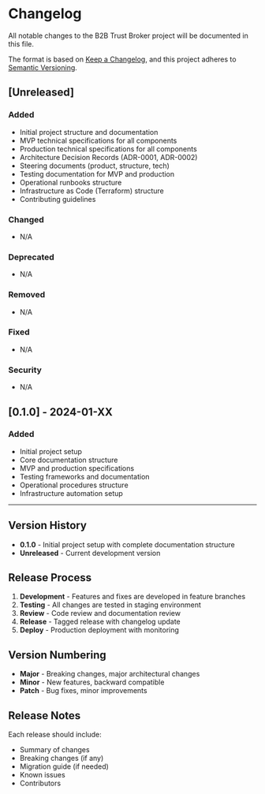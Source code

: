 # Changelog

All notable changes to the B2B Trust Broker project will be documented in this file.

The format is based on [Keep a Changelog](https://keepachangelog.com/en/1.0.0/),
and this project adheres to [Semantic Versioning](https://semver.org/spec/v2.0.0.html).

## [Unreleased]

### Added
- Initial project structure and documentation
- MVP technical specifications for all components
- Production technical specifications for all components
- Architecture Decision Records (ADR-0001, ADR-0002)
- Steering documents (product, structure, tech)
- Testing documentation for MVP and production
- Operational runbooks structure
- Infrastructure as Code (Terraform) structure
- Contributing guidelines

### Changed
- N/A

### Deprecated
- N/A

### Removed
- N/A

### Fixed
- N/A

### Security
- N/A

## [0.1.0] - 2024-01-XX

### Added
- Initial project setup
- Core documentation structure
- MVP and production specifications
- Testing frameworks and documentation
- Operational procedures structure
- Infrastructure automation setup

---

## Version History

- **0.1.0** - Initial project setup with complete documentation structure
- **Unreleased** - Current development version

## Release Process

1. **Development** - Features and fixes are developed in feature branches
2. **Testing** - All changes are tested in staging environment
3. **Review** - Code review and documentation review
4. **Release** - Tagged release with changelog update
5. **Deploy** - Production deployment with monitoring

## Version Numbering

- **Major** - Breaking changes, major architectural changes
- **Minor** - New features, backward compatible
- **Patch** - Bug fixes, minor improvements

## Release Notes

Each release should include:
- Summary of changes
- Breaking changes (if any)
- Migration guide (if needed)
- Known issues
- Contributors 